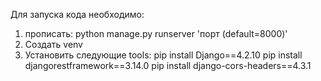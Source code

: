 Для запуска кода необходимо:
  1) прописать: python manage.py runserver 'порт (default=8000)'
  2) Создать venv
  3) Установить следующие tools:
      pip install Django==4.2.10
      pip install djangorestframework==3.14.0
      pip install django-cors-headers==4.3.1
